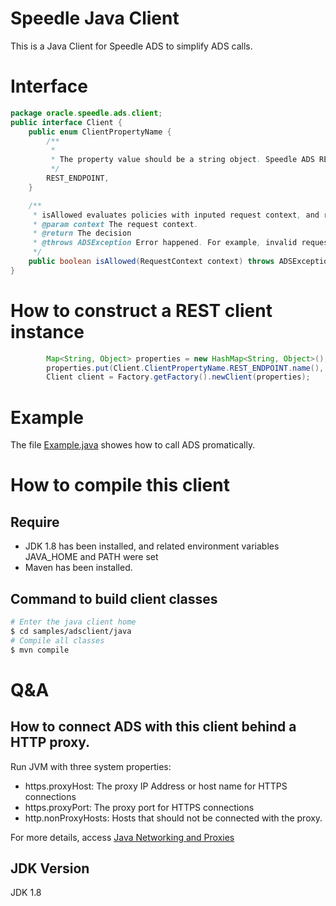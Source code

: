 # Speedle Java Client

This is a Java Client for Speedle ADS to simplify ADS calls.

# Interface
```java
package oracle.speedle.ads.client;
public interface Client {
    public enum ClientPropertyName {
        /**
         * 
         * The property value should be a string object. Speedle ADS RESTful service host name.
         */
        REST_ENDPOINT,
    }

    /**
     * isAllowed evaluates policies with inputed request context, and returns the decision.
     * @param context The request context.
     * @return The decision
     * @throws ADSException Error happened. For example, invalid request context, network issue, server internal issue, etc. 
     */
    public boolean isAllowed(RequestContext context) throws ADSException;
}
```

# How to construct a REST client instance
```java
        Map<String, Object> properties = new HashMap<String, Object>();
        properties.put(Client.ClientPropertyName.REST_ENDPOINT.name(), "localhost:6734");    // Set REST Endpoint to localhost:6734
        Client client = Factory.getFactory().newClient(properties);    // Construct a client instance with properties
```

# Example
The file [Example.java](src/example/Example.java) showes how to call ADS promatically.

# How to compile this client
## Require
* JDK 1.8 has been installed, and related environment variables JAVA_HOME and PATH were set
* Maven has been installed.

## Command to build client classes
```bash
# Enter the java client home
$ cd samples/adsclient/java
# Compile all classes
$ mvn compile
```

# Q&A
## How to connect ADS with this client behind a HTTP proxy.
Run JVM with three system properties:
* https.proxyHost: The proxy IP Address or host name for HTTPS connections
* https.proxyPort: The proxy port for HTTPS connections
* http.nonProxyHosts: Hosts that should not be connected with the proxy.

For more details, access [Java Networking and Proxies](https://docs.oracle.com/javase/8/docs/technotes/guides/net/proxies.html)

## JDK Version
JDK 1.8
